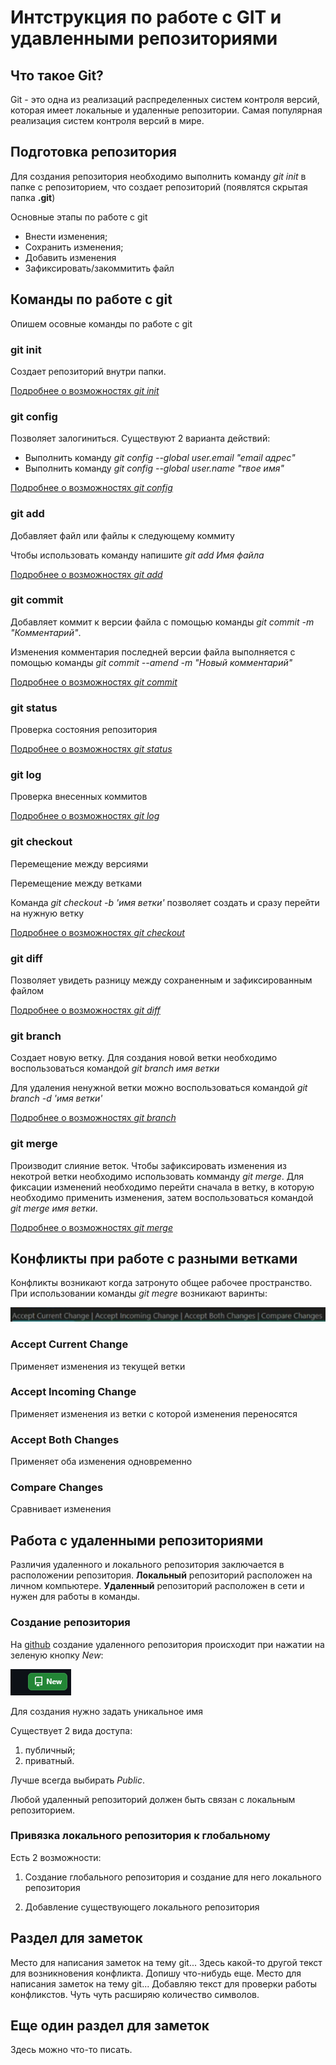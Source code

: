 # Интструкция по работе с GIT и удавленными репозиториями

## Что такое Git?

Git - это одна из реализаций распределенных систем контроля версий, которая имеет локальные и удаленные репозитории. Самая популярная реализация систем контроля версий в мире.

## Подготовка репозитория 

Для создания репозитория необходимо выполнить команду *git init* в папке с репозиторием, что создает репозиторий (появлятся скрытая папка **.git**)

Основные этапы по работе с git
* Внести изменения;
* Сохранить изменения;
* Добавить изменения
* Зафиксировать/закоммитить файл

## Команды по работе с git

Опишем осовные команды по работе с git

### git init

Создает репозиторий внутри папки. 

[Подробнее о возможностях *git init*](https://git-scm.com/docs/git-init)

### git config

Позволяет залогиниться. Существуют 2 варианта действий:
* Выполнить команду *git config --global user.email "email адрес"*
* Выполнить команду *git config --global user.name "твое имя"*

[Подробнее о возможностях *git config*](https://git-scm.com/docs/git-config)

### git add

Добавляет файл или файлы к следующему коммиту

Чтобы использовать команду напишите *git add Имя файла* 

[Подробнее о возможностях *git add*](https://git-scm.com/docs/git-add)

### git commit

Добавляет коммит к версии файла с помощью команды *git commit -m "Комментарий"*.

Изменения комментария последней версии файла выполняется с помощью команды *git commit --amend -m "Новый комментарий"*

[Подробнее о возможностях *git commit*](https://git-scm.com/docs/git-commit)

### git status

Проверка состояния репозитория

[Подробнее о возможностях *git status*](https://git-scm.com/docs/git-status)

### git log

Проверка внесенных коммитов

[Подробнее о возможностях *git log*](https://git-scm.com/docs/git-log)

### git checkout

Перемещение между версиями

Перемещение между ветками

Команда *git checkout -b 'имя ветки'* позволяет создать и сразу перейти на нужную ветку

[Подробнее о возможностях *git checkout*](https://git-scm.com/docs/git-checkout)

### git diff

Позволяет увидеть разницу между сохраненным и зафиксированным файлом

[Подробнее о возможностях *git diff*](https://git-scm.com/docs/git-diff)

### git branch

Создает новую ветку. Для создания новой ветки необходимо воспользоваться командой *git branch имя ветки*

Для удаления ненужной ветки можно воспользоваться командой *git branch -d 'имя ветки'*

[Подробнее о возможностях *git branch*](https://git-scm.com/docs/git-branch)

### git merge

Производит слияние веток. Чтобы зафиксировать изменения из некотрой ветки необходимо использовать комманду *git merge*. Для фиксации изменений необходимо перейти сначала в ветку, в которую необходимо применить изменения, затем воспользоваться командой *git merge имя ветки*.

[Подробнее о возможностях *git merge*](https://git-scm.com/docs/git-merge)

## Конфликты при работе с разными ветками

Конфликты возникают когда затронуто общее рабочее пространство. При использовании команды *git megre* возникают варинты:

![](skrin.png)

### Accept Current Change

Применяет изменения из текущей ветки

### Accept Incoming Change

Применяет изменения из ветки с которой изменения переносятся

### Accept Both Changes

Применяет оба изменения одновременно

### Compare Changes

Сравнивает изменения

## Работа с удаленными репозиториями

Различия удаленного и локального репозитория заключается в расположении репозитория. **Локальный** репозиторий расположен на личном компьютере. **Удаленный** репозиторий расположен в сети и нужен для работы в команды.

### Создание репозитория

На [github](https://github.com/) создание удаленного репозитория происходит при нажатии на зеленую кнопку *New*:

![](new_buttom.png)

Для создания нужно задать уникальное имя

Существует 2 вида доступа:
1) публичный;
2) приватный.

Лучше всегда выбирать *Public*.

Любой удаленный репозиторий должен быть связан с локальным репозиторием.

### Привязка локального репозитория к глобальному

Есть 2 возможности:

1) Создание глобального репозитория и создание для него локального репозитория

2) Добавление существующего локального репозитория 

## Раздел для заметок

Место для написания заметок на тему git... Здесь какой-то другой текст для возникновения конфликта. Допишу что-нибудь еще.
Место для написания заметок на тему git... Добавляю текст для проверки работы конфликстов. Чуть чуть расширяю количество символов. 

## Еще один раздел для заметок

Здесь можно что-то писать.



